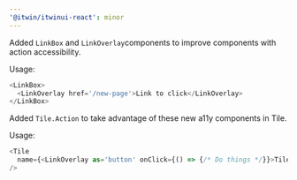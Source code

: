 ```yaml
---
'@itwin/itwinui-react': minor
---
```


Added `LinkBox` and `LinkOverlay`components to improve components with action accessibility.

Usage:
```js
<LinkBox>
  <LinkOverlay href='/new-page'>Link to click</LinkOverlay>
</LinkBox>
```

Added `Tile.Action` to take advantage of these new a11y components in Tile.

Usage:
```js
<Tile 
  name={<LinkOverlay as='button' onClick={() => {/* Do things */}}>Tile name that is also a button</LinkOverlay>}
/>
```
